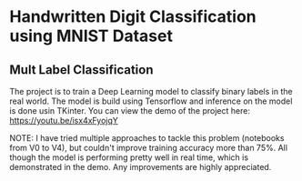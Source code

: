 # Handwritten Digit Classification using MNIST Dataset
## Mult Label Classification
The project is to train a Deep Learning model to classify binary labels in the real world. The model is build using Tensorflow and inference on the model is done usin TKinter.
You can view the demo of the project here: https://youtu.be/isx4xFyojqY

NOTE:
I have tried multiple approaches to tackle this problem (notebooks from V0 to V4), but couldn't improve training accuracy more than 75%. All though the model is performing pretty well in real time, which is demonstrated in the demo. Any improvements are highly appreciated.
